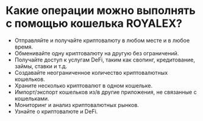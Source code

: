 # Какие операции можно выполнять с помощью кошелька ROYALEX?

- Отправляйте и получайте криптовалюту в любом месте и в любое время.
- Обменивайте одну криптовалюту на другую без ограничений.
- Получайте доступ к услугам DeFi, таким как свопинг, кредитование, займы, ставки и т.д.
- Создавайте неограниченное количество криптовалютных кошельков.
- Храните несколько криптовалют в одном кошельке.
- Импорт/экспорт кошельков из/в другие приложения, не связанные с кошельками.
- Мониторинг и анализ криптовалютных рынков.
- Узнайте о криптовалюте и DeFi.
